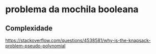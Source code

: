 # problema da mochila booleana

## Complexidade
https://stackoverflow.com/questions/4538581/why-is-the-knapsack-problem-pseudo-polynomial

